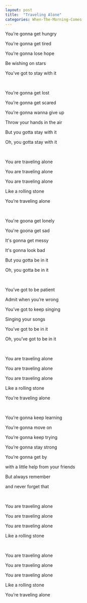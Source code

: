 ```yaml
---
layout: post
title:  "Traveling Alone"
categories: When-The-Morning-Comes
---
```

You’re gonna get hungry

You’re gonna get tired

You’re gonna lose hope

Be wishing on stars

You’ve got to stay with it

<br />

You’re gonna get lost

You’re gonna get scared

You’re gonna wanna give up

Throw your hands in the air

But you gotta stay with it

Oh, you gotta stay with it

<br />

You are traveling alone

You are traveling alone

You are traveling alone

Like a rolling stone

You’re traveling alone

<br />

You're goona get lonely

You're goona get sad

It's gonna get messy

It's gonna look bad

But you gotta be in it

Oh, you gotta be in it

<br />

You’ve got to be patient

Admit when you’re wrong

You’ve got to keep singing

Singing your songs

You’ve got to be in it

Oh, you’ve got to be in it

<br />

You are traveling alone

You are traveling alone

You are traveling alone

Like a rolling stone

You’re traveling alone

<br />

You’re gonna keep learning

You’re gonna move on

You’re gonna keep trying

You’re gonna stay strong

You’re gonna get by

with a little help from your friends

But always remember

and never forget that

<br />

You are traveling alone

You are traveling alone

You are traveling alone

Like a rolling stone

<br />

You are traveling alone

You are traveling alone

You are traveling alone

Like a rolling stone

You’re traveling alone